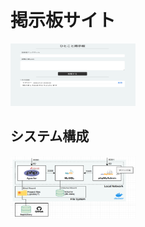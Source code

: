 # 掲示板サイト
<img src="img/message-board-preview.png" width=200 height=100>

## システム構成
<img src="img/message-board.png"  width=200 height=100>
